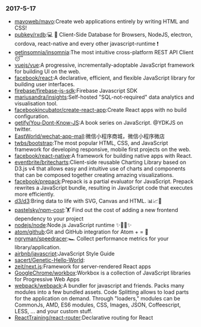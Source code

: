 ### 2017-5-17 
* [mavoweb/mavo](https://github.com//mavoweb/mavo):Create web applications entirely by writing HTML and CSS! 
* [pubkey/rxdb](https://github.com//pubkey/rxdb):💻 📱 Client-Side Database for Browsers, NodeJS, electron, cordova, react-native and every other javascript-runtime ❗️ 
* [getinsomnia/insomnia](https://github.com//getinsomnia/insomnia):The most intuitive cross-platform REST API Client 😴 
* [vuejs/vue](https://github.com//vuejs/vue):A progressive, incrementally-adoptable JavaScript framework for building UI on the web. 
* [facebook/react](https://github.com//facebook/react):A declarative, efficient, and flexible JavaScript library for building user interfaces. 
* [firebase/firebase-js-sdk](https://github.com//firebase/firebase-js-sdk):Firebase Javascript SDK 
* [mariusandra/insights](https://github.com//mariusandra/insights):Self-hosted "SQL-not-required" data analytics and visualisation tool. 
* [facebookincubator/create-react-app](https://github.com//facebookincubator/create-react-app):Create React apps with no build configuration. 
* [getify/You-Dont-Know-JS](https://github.com//getify/You-Dont-Know-JS):A book series on JavaScript. @YDKJS on twitter. 
* [EastWorld/wechat-app-mall](https://github.com//EastWorld/wechat-app-mall):微信小程序商城，微信小程序微店 
* [twbs/bootstrap](https://github.com//twbs/bootstrap):The most popular HTML, CSS, and JavaScript framework for developing responsive, mobile first projects on the web. 
* [facebook/react-native](https://github.com//facebook/react-native):A framework for building native apps with React. 
* [eventbrite/britecharts](https://github.com//eventbrite/britecharts):Client-side reusable Charting Library based on D3.js v4 that allows easy and intuitive use of charts and components that can be composed together creating amazing visualizations. 
* [facebook/prepack](https://github.com//facebook/prepack):Prepack is a partial evaluator for JavaScript. Prepack rewrites a JavaScript bundle, resulting in JavaScript code that executes more efficiently. 
* [d3/d3](https://github.com//d3/d3):Bring data to life with SVG, Canvas and HTML. 📊📈🎉 
* [pastelsky/npm-cost](https://github.com//pastelsky/npm-cost):🏋️ Find out the cost of adding a new frontend dependency to your project 
* [nodejs/node](https://github.com//nodejs/node):Node.js JavaScript runtime ✨🐢🚀✨ 
* [atom/github](https://github.com//atom/github):Git and GitHub integration for Atom  +  = 💖 
* [ngryman/speedracer](https://github.com//ngryman/speedracer):🏎 Collect performance metrics for your library/application. 
* [airbnb/javascript](https://github.com//airbnb/javascript):JavaScript Style Guide 
* [sacert/Genetic-Hello-World](https://github.com//sacert/Genetic-Hello-World): 
* [zeit/next.js](https://github.com//zeit/next.js):Framework for server-rendered React apps 
* [GoogleChrome/workbox](https://github.com//GoogleChrome/workbox):Workbox is a collection of JavaScript libraries for Progressive Web Apps 
* [webpack/webpack](https://github.com//webpack/webpack):A bundler for javascript and friends. Packs many modules into a few bundled assets. Code Splitting allows to load parts for the application on demand. Through "loaders," modules can be CommonJs, AMD, ES6 modules, CSS, Images, JSON, Coffeescript, LESS, ... and your custom stuff. 
* [ReactTraining/react-router](https://github.com//ReactTraining/react-router):Declarative routing for React 
